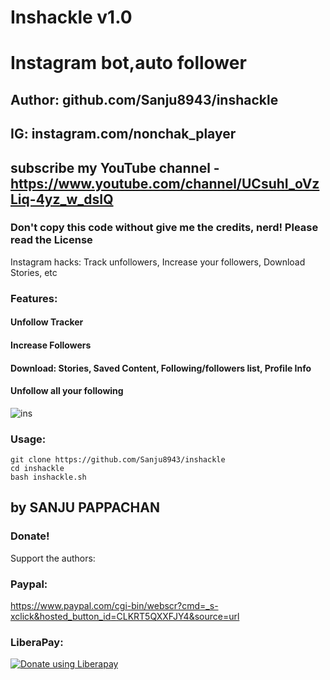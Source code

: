 # Inshackle v1.0
# Instagram bot,auto follower
## Author: github.com/Sanju8943/inshackle
## IG: instagram.com/nonchak_player
## subscribe my YouTube channel - https://www.youtube.com/channel/UCsuhI_oVzLiq-4yz_w_dsIQ
### Don't copy this code without give me the credits, nerd! Please read the License 

Instagram hacks: Track unfollowers, Increase your followers, Download Stories, etc

### Features:
#### Unfollow Tracker
#### Increase Followers
#### Download: Stories, Saved Content, Following/followers list, Profile Info
#### Unfollow all your following

![ins](https://user-images.githubusercontent.com/56509491/66778205-b18ad580-eee8-11e9-8904-2c536b1a365d.JPG)

### Usage:
```
git clone https://github.com/Sanju8943/inshackle
cd inshackle
bash inshackle.sh
```

## by SANJU PAPPACHAN



### Donate!
Support the authors:
### Paypal:
https://www.paypal.com/cgi-bin/webscr?cmd=_s-xclick&hosted_button_id=CLKRT5QXXFJY4&source=url
### LiberaPay:
<noscript><a href="https://liberapay.com/thelinuxchoice/donate"><img alt="Donate using Liberapay" src="https://liberapay.com/assets/widgets/donate.svg"></a></noscript>
